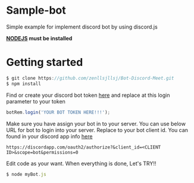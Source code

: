 # Sample-bot
Simple example for implement discord bot by using discord.js

**[NODEJS](https://nodejs.org/en/) must be installed**

# Getting started
```javascript
$ git clone https://github.com/zenllsjllsj/Bot-Discord-Meet.git
$ npm install
```
Find or create your discord bot token [here](https://discordapp.com/developers/applications/me)
and replace at this login parameter to your token
```javascript
botRem.login('YOUR BOT TOKEN HERE!!!');
```
Make sure you have assign your bot in to your server. You can use below URL for bot to login into your server. Replace <CLIENT ID> to your bot client id. You can found in your discord app info [here](https://discordapp.com/developers/applications/me)
```
https://discordapp.com/oauth2/authorize?&client_id=<CLIENT ID>&scope=bot&permissions=0
```
Edit code as your want. When everything is done, Let's TRY!!
```javascript
$ node myBot.js
```
